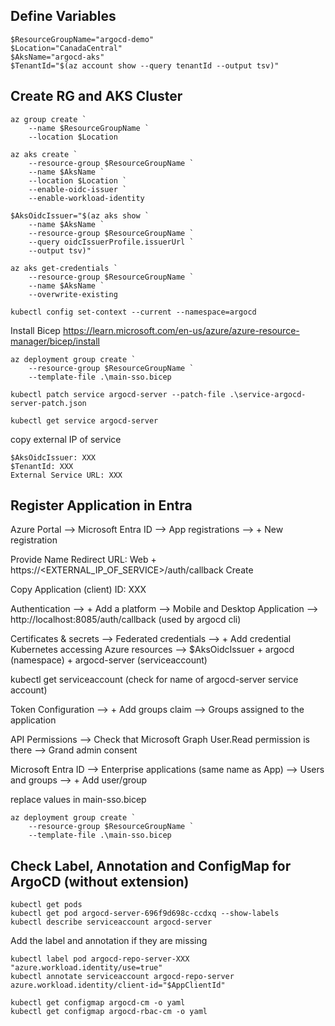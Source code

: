 ## Define Variables
```
$ResourceGroupName="argocd-demo"
$Location="CanadaCentral"
$AksName="argocd-aks"
$TenantId="$(az account show --query tenantId --output tsv)"
```

## Create RG and AKS Cluster
```
az group create `
    --name $ResourceGroupName `
    --location $Location

az aks create `
    --resource-group $ResourceGroupName `
    --name $AksName `
    --location $Location `
    --enable-oidc-issuer `
    --enable-workload-identity 

$AksOidcIssuer="$(az aks show `
    --name $AksName `
    --resource-group $ResourceGroupName `
    --query oidcIssuerProfile.issuerUrl `
    --output tsv)"

az aks get-credentials `
    --resource-group $ResourceGroupName `
    --name $AksName `
    --overwrite-existing

kubectl config set-context --current --namespace=argocd
```
Install Bicep https://learn.microsoft.com/en-us/azure/azure-resource-manager/bicep/install

```
az deployment group create `
    --resource-group $ResourceGroupName `
    --template-file .\main-sso.bicep

kubectl patch service argocd-server --patch-file .\service-argocd-server-patch.json

kubectl get service argocd-server
```

copy external IP of service

```
$AksOidcIssuer: XXX
$TenantId: XXX
External Service URL: XXX
```

## Register Application in Entra
Azure Portal --> Microsoft Entra ID --> App registrations --> + New registration

Provide Name
Redirect URL: Web + https://<EXTERNAL_IP_OF_SERVICE>/auth/callback
Create

Copy Application (client) ID: XXX

Authentication --> + Add a platform --> Mobile and Desktop Application --> 
http://localhost:8085/auth/callback (used by argocd cli)

Certificates & secrets --> Federated credentials --> + Add credential
Kubernetes accessing Azure resources --> $AksOidcIssuer + argocd (namespace) + argocd-server (serviceaccount)

kubectl get serviceaccount (check for name of argocd-server service account)

Token Configuration --> + Add groups claim --> Groups assigned to the application

API Permissions --> Check that Microsoft Graph User.Read permission is there --> Grand admin consent

Microsoft Entra ID --> Enterprise applications (same name as App) --> Users and groups --> + Add user/group

replace values in main-sso.bicep

```
az deployment group create `
    --resource-group $ResourceGroupName `
    --template-file .\main-sso.bicep
```

## Check Label, Annotation and ConfigMap for ArgoCD (without extension)
```
kubectl get pods
kubectl get pod argocd-server-696f9d698c-ccdxq --show-labels
kubectl describe serviceaccount argocd-server
```
Add the label and annotation if they are missing
```
kubectl label pod argocd-repo-server-XXX "azure.workload.identity/use=true"
kubectl annotate serviceaccount argocd-repo-server azure.workload.identity/client-id="$AppClientId"

kubectl get configmap argocd-cm -o yaml
kubectl get configmap argocd-rbac-cm -o yaml
```